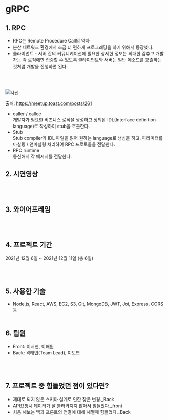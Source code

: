 # gRPC

## 1. RPC

- RPC는 Remote Procedure Call의 약자
- 분산 네트워크 환경에서 조금 더 편하게 프로그래밍을 하기 위해서 등장했다.
- 클라이언트 - 서버 간의 커뮤니케이션에 필요한 상세한 정보는 최대한 감추고 개발자는 각 로직에만 집중할 수 있도록 클라이언트와 서버는 일반 메소드를 호출하는 것처럼 개발을 진행하면 된다.

<br/>
<br/>

![사진](https://image.toast.com/aaaadh/real/2020/techblog/1%2898%29.png)

출처: https://meetup.toast.com/posts/261

- caller / callee <br/>
  개발자가 필요한 비즈니스 로직을 생성하고 정의된 IDL(Interface definition language)로 작성하여 stub을 호출한다.
- Stub <br/>
  Stub compiler가 IDL 파일을 읽어 원하는 language로 생성을 하고, 파라미터를 마샬링 / 언마샬링 처리하여 RPC 프로토콜을 전달한다.
- RPC runtime <br/>
  통신해서 각 메시지를 전달한다.
  <br/>

## 2. 시연영상

<br/>
<br/>

## 3. 와이어프레임

<br/>
<br/>

## 4. 프로젝트 기간

2021년 12월 6일 ~ 2021년 12월 11일 (총 6일)

<br/>
<br/>

## 5. 사용한 기술

- Node.js, React, AWS, EC2, S3, Git, MongoDB, JWT, Joi, Express, CORS 등
  <br/>
  <br/>

## 6. 팀원

- Front: 이서현, 이해원
- Back: 곽태민(Team Lead), 이도연

<br/>
<br/>

## 7. 프로젝트 중 힘들었던 점이 있다면?

- 제대로 되지 않은 스키마 설계로 인한 잦은 변경.\_Back
- API요청시 데이터가 잘 불러와지지 않아서 힘들었다.\_front
- 처음 해보는 백과 프론트의 연결에 대해 헤맬때 힘들었다.\_Back

<br/>
<br/>
